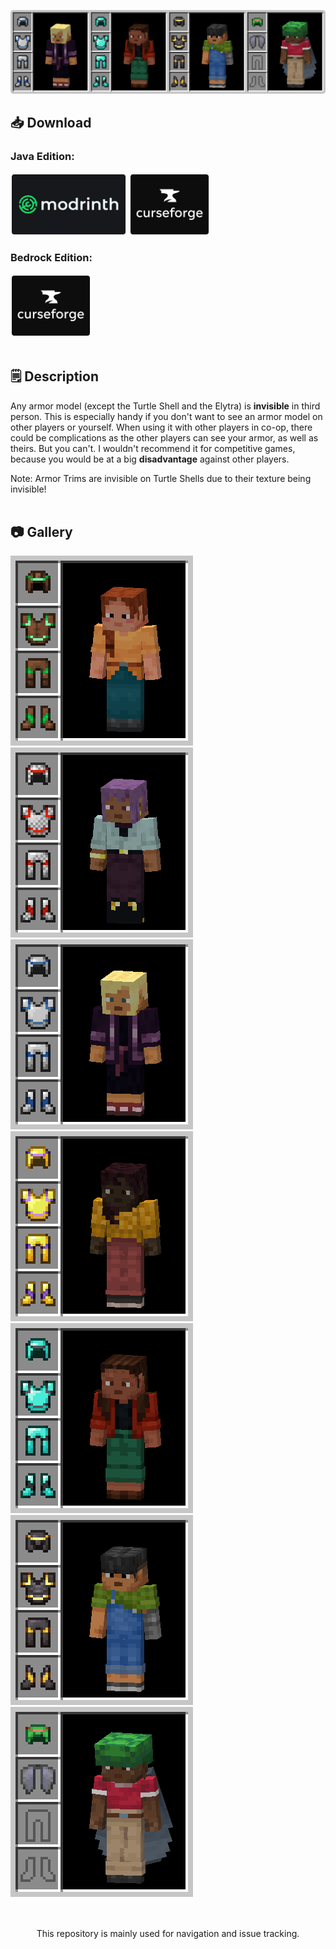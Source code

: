 ![Invisible Armor Model Banner](banner.png)
## 📥 Download
### Java Edition:
[<img src="modrinth.png" height="100">](https://modrinth.com/resourcepack/invisible-armor-model-for-java)
[<img src="curseforge.png" height="100">](https://curseforge.com/minecraft/texture-packs/invisible-armor-model-for-java)
### Bedrock Edition:
[<img src="curseforge.png" height="100">](https://curseforge.com/minecraft-bedrock/addons/invisible-armor-model-for-bedrock)
<br></br>
## 🗒️ Description
Any armor model (except the Turtle Shell and the Elytra) is **invisible** in third person. This is especially handy if you don't want to see an armor model on other players or yourself. When using it with other players in co-op, there could be complications as the other players can see your armor, as well as theirs. But you can't. I wouldn't recommend it for competitive games, because you would be at a big **disadvantage** against other players.

Note: Armor Trims are invisible on Turtle Shells due to their texture being invisible!
<br></br>
## 📷 Gallery
![Leather Armor](leather.png)
![Chainmail Armor](chainmail.png)
![Iron Armor](iron.png)
![Gold Armor](gold.png)
![Diamond Armor](diamond.png)
![Netherite Armor](netherite.png)
![Turtle Shell, Elytra](turtle.png)
<br></br>
##
<center><p>This repository is mainly used for navigation and issue tracking.</p></center>

